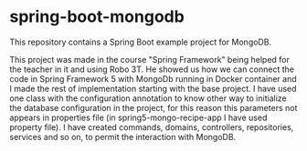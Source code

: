 # spring-boot-mongodb
This repository contains a Spring Boot example project for MongoDB.

This project was made in the course "Spring Framework" being helped for the teacher in it and using Robo 3T. He showed us how we can connect the code in Spring Framework 5 with MongoDb running in Docker container and I made the rest of implementation starting with the base project. I have used one class with the configuration annotation to know other way to initialize the database configuration in the project, for this reason this parameters not appears in properties file (in spring5-mongo-recipe-app I have used property file). I have created commands, domains, controllers, repositories, services and so on, to permit the interaction with MongoDB. 
